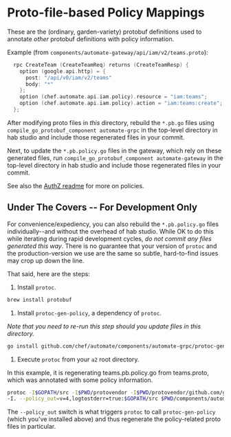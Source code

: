 # Proto-file-based Policy Mappings

These are the (ordinary, garden-variety) protobuf definitions used
to annotate _other_ protobuf definitions with policy information.

Example (from `components/automate-gateway/api/iam/v2/teams.proto`):

```go
  rpc CreateTeam (CreateTeamReq) returns (CreateTeamResp) {
    option (google.api.http) = {
      post: "/api/v0/iam/v2/teams"
      body: "*"
    };
    option (chef.automate.api.iam.policy).resource = "iam:teams";
    option (chef.automate.api.iam.policy).action = "iam:teams:create";
  };
```

After modifying proto files in *this* directory, rebuild the `*.pb.go` files
using `compile_go_protobuf_component automate-grpc` in the top-level directory in hab studio
and include those regenerated files in your commit.

Next, to update the `*.pb.policy.go` files in the gateway, which rely on these generated files,
run `compile_go_protobuf_component automate-gateway` in the top-level directory in hab studio
and include those regenerated files in your commit.

See also the [AuthZ readme](../../authz-service/README.md) for more on policies.

## Under The Covers -- For Development Only

For convenience/expediency, you can also rebuild the `*.pb.policy.go` files
individually--and without the overhead of hab studio.
While OK to do this while iterating during rapid development cycles,
_do not commit any files generated this way_. There is no guarantee that your
version of `protoc` and the production-version we use are the same
so subtle, hard-to-find issues may crop up down the line.

That said, here are the steps:

1. Install `protoc`.

```bash
brew install protobuf
```

1. Install `protoc-gen-policy`, a dependency of `protoc`.

_Note that you need to re-run this step should you update files in this directory._

```bash
go install github.com/chef/automate/components/automate-grpc/protoc-gen-policy
```

1. Execute `protoc` from your `a2` root directory.

In this example, it is regenerating
teams.pb.policy.go from teams.proto, which was annotated with some policy information.

```bash
protoc -I$GOPATH/src -I$PWD/protovendor -I$PWD/protovendor/github.com/grpc-ecosystem/grpc-gateway/third_party/googleapis \
-I. --policy_out=v=4,logtostderr=true:$GOPATH/src $PWD/components/automate-gateway/api/iam/v2/teams.proto`
```

The `--policy_out` switch is what triggers `protoc` to call `protoc-gen-policy`
(which you've installed above)
and thus regenerate the policy-related proto files in particular.
